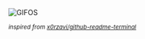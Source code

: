 <div align="justify">
<picture>
    <source media="(prefers-color-scheme: dark)" srcset="https://i.ibb.co/WfrhL0B/output-gif.gif">
    <source media="(prefers-color-scheme: light)" srcset="https://i.ibb.co/WfrhL0B/output-gif.gif">
    <img alt="GIFOS" src="https://i.ibb.co/WfrhL0B/output-gif.gif">
</picture>

<sub><i>inspired from [x0rzavi/github-readme-terminal](https://github.com/x0rzavi/github-readme-terminal)</i></sub>

</div>

<!-- Image deletion URL: https://ibb.co/SBkjzcV/896a36d119468970de8f3bafe3a5412d -->